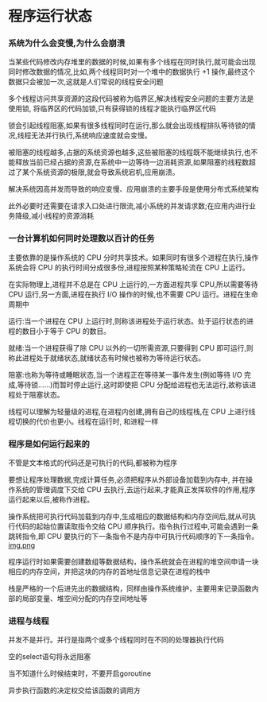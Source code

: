 # 程序运行状态


### 系统为什么会变慢,为什么会崩溃
当某些代码修改内存堆里的数据的时候,如果有多个线程在同时执行,就可能会出现同时修改数据的情况,比如,两个线程同时对一个堆中的数据执行 +1 操作,最终这个数据只会被加一次,这就是人们常说的线程安全问题

多个线程访问共享资源的这段代码被称为临界区,解决线程安全问题的主要方法是使用锁, 将临界区的代码加锁,只有获得锁的线程才能执行临界区代码

锁会引起线程阻塞,如果有很多线程同时在运行,那么就会出现线程排队等待锁的情况,线程无法并行执行,系统响应速度就会变慢。

被阻塞的线程越多,占据的系统资源也越多,这些被阻塞的线程既不能继续执行,也不能释放当前已经占据的资源,在系统中一边等待一边消耗资源,如果阻塞的线程数超过了某个系统资源的极限,就会导致系统宕机,应用崩溃。

解决系统因高并发而导致的响应变慢、应用崩溃的主要手段是使用分布式系统架构

此外必要时还需要在请求入口处进行限流,减小系统的并发请求数;在应用内进行业务降级,减小线程的资源消耗

### 一台计算机如何同时处理数以百计的任务
主要依靠的是操作系统的 CPU 分时共享技术。如果同时有很多个进程在执行,操作系统会将 CPU 的执行时间分成很多份,进程按照某种策略轮流在 CPU 上运行。

在实际物理上,进程并不总是在 CPU 上运行的,一方面进程共享 CPU,所以需要等待 CPU 运行,另一方面,进程在执行 I/O 操作的时候,也不需要 CPU 运行。进程在生命周期中

运行:当一个进程在 CPU 上运行时,则称该进程处于运行状态。处于运行状态的进程的数目小于等于 CPU 的数目。

就绪:当一个进程获得了除 CPU 以外的一切所需资源,只要得到 CPU 即可运行,则称此进程处于就绪状态,就绪状态有时候也被称为等待运行状态。

阻塞:也称为等待或睡眠状态,当一个进程正在等待某一事件发生(例如等待 I/O 完成,等待锁……)而暂时停止运行,这时即使把 CPU 分配给进程也无法运行,故称该进程处于阻塞状态。

线程可以理解为轻量级的进程,在进程内创建,拥有自己的线程栈,在 CPU 上进行线程切换的代价也更小。线程在运行时, 和进程一样

### 程序是如何运行起来的
不管是文本格式的代码还是可执行的代码,都被称为程序

要想让程序处理数据,完成计算任务,必须把程序从外部设备加载到内存中, 并在操作系统的管理调度下交给 CPU 去执行,去运行起来,才能真正发挥软件的作用,程序运行起来以后,被称作进程。

操作系统把可执行代码加载到内存中,生成相应的数据结构和内存空间后,就从可执行代码的起始位置读取指令交给 CPU 顺序执行。指令执行过程中,可能会遇到一条跳转指令,即 CPU 要执行的下一条指令不是内存中可执行代码顺序的下一条指令。
[img.png]("/images/run_status.png")

程序运行时如果需要创建数组等数据结构，操作系统就会在进程的堆空间申请一块相应的内存空间，并把这块的内存的首地址信息记录在进程的栈中

栈是严格的一个后进先出的数据结构，同样由操作系统维护，主要用来记录函数内部的局部变量、堆空间分配的内存空间地址等

### 进程与线程
并发不是并行。并行是指两个或多个线程同时在不同的处理器执行代码

空的select语句将永远阻塞

当不知道什么时候结束时，不要开启goroutine

异步执行函数的决定权交给该函数的调用方

